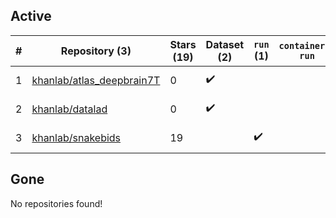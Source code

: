 ## Active
| # | Repository (3) | Stars (19) | Dataset (2) | `run` (1) | `containers-run` | Last Modified |
| --- | --- | --- | --- | --- | --- | --- |
| 1 | [khanlab/atlas_deepbrain7T](https://github.com/khanlab/atlas_deepbrain7T) | 0 | :heavy_check_mark: |  |  | 2018-04-25 12:08:14+00:00 |
| 2 | [khanlab/datalad](https://github.com/khanlab/datalad) | 0 | :heavy_check_mark: |  |  | 2018-04-16 13:16:19+00:00 |
| 3 | [khanlab/snakebids](https://github.com/khanlab/snakebids) | 19 |  | :heavy_check_mark: |  | 2025-08-15 21:32:00+00:00 |

## Gone
No repositories found!
